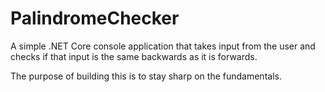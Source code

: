 # PalindromeChecker
A simple .NET Core console application that takes input from the user and checks if that input is the same backwards as it is forwards.

The purpose of building this is to stay sharp on the fundamentals.
